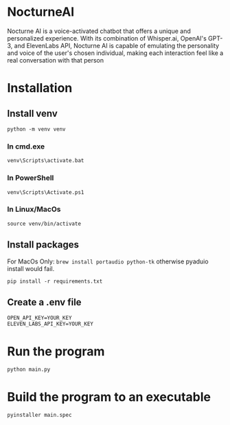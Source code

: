 # NocturneAI
Nocturne AI is a voice-activated chatbot that offers a unique and personalized experience. With its combination of Whisper.ai, OpenAI's GPT-3, and ElevenLabs API, Nocturne AI is capable of emulating the personality and voice of the user's chosen individual, making each interaction feel like a real conversation with that person

# Installation

## Install venv
```python -m venv venv```
### In cmd.exe
```venv\Scripts\activate.bat```
### In PowerShell
```venv\Scripts\Activate.ps1```
### In Linux/MacOs
```source venv/bin/activate```

## Install packages
For MacOs Only: ```brew install portaudio python-tk``` otherwise pyaduio install would fail.

```pip install -r requirements.txt```


## Create a .env file
```
OPEN_API_KEY=YOUR_KEY
ELEVEN_LABS_API_KEY=YOUR_KEY
```

# Run the program
```python main.py```

# Build the program to an executable
```pyinstaller main.spec```